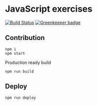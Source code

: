 # JavaScript exercises
[![Build Status](https://travis-ci.org/js-quiz/js-quiz-web-app.svg?branch=master)](https://travis-ci.org/js-quiz/js-quiz-web-app)
[![Greenkeeper badge](https://badges.greenkeeper.io/pure-js/js-exercises.svg)](https://greenkeeper.io/)

## Contribution

```
npm i
npm start
```
Production ready build
```
npm run build
```

## Deploy
```
npm run deploy
```
